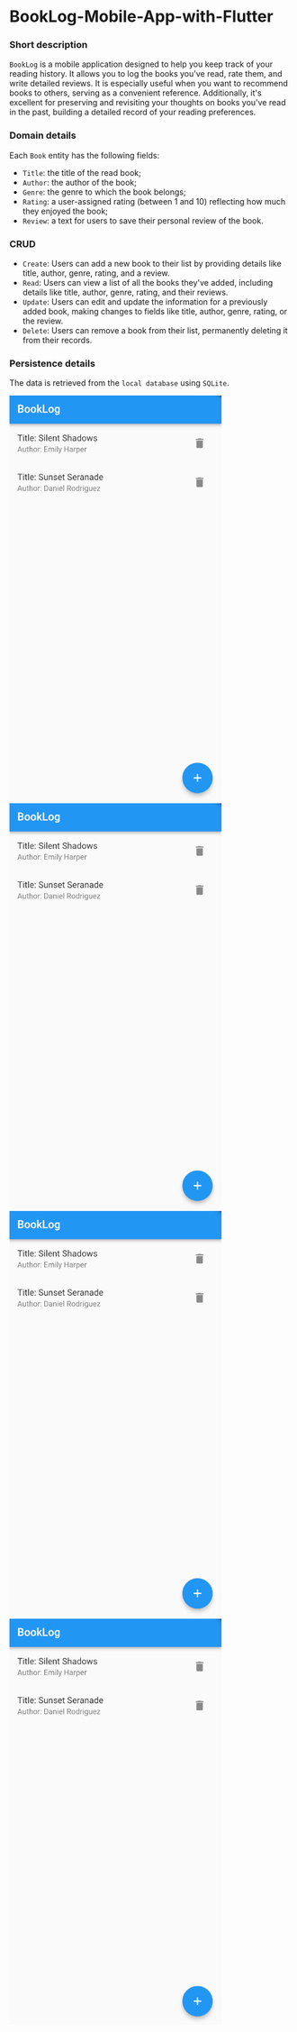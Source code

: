 # BookLog-Mobile-App-with-Flutter

### Short description

`BookLog` is a mobile application designed to help you keep track of your reading history. It allows you to log the books you've read, rate them, and write detailed reviews. It is especially useful when you want to recommend books to others, serving as a convenient reference. Additionally, it's excellent for preserving and revisiting your thoughts on books you've read in the past, building a detailed record of your reading preferences.

### Domain details

Each `Book` entity has the following fields:
- `Title`: the title of the read book;
- `Author`: the author of the book;
- `Genre`: the genre to which the book belongs;
- `Rating`: a user-assigned rating (between 1 and 10) reflecting how much they enjoyed the book;
- `Review`: a text for users to save their personal review of the book.

### CRUD

- `Create`: Users can add a new book to their list by providing details like title, author, genre, rating, and a review.
- `Read`: Users can view a list of all the books they've added, including details like title, author, genre, rating, and their reviews.
- `Update`: Users can edit and update the information for a previously added book, making changes to fields like title, author, genre, rating, or the review.
- `Delete`: Users can remove a book from their list, permanently deleting it from their records.

### Persistence details

The data is retrieved from the `local database` using `SQLite`.

<img src="/demos/demo1.PNG">
<img src="/demos/demo1.PNG">
<img src="/demos/demo1.PNG">
<img src="/demos/demo1.PNG">

